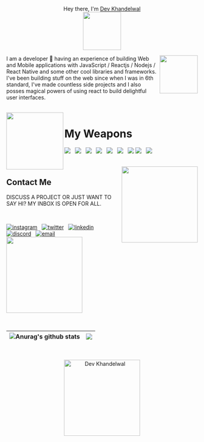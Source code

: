 <p align="center"> Hey there, I'm <a href="https://d3v.pages.dev">Dev Khandelwal</a> <br />
<img src="https://media.tenor.com/rbx3ph5SLRUAAAAi/pikachu-pokemon.gif" width="100" />
  </p>
  
  <img src="https://media.tenor.com/nHBgEK6zEQMAAAAi/cat-gray.gif" width="100" align="right" />
  
 <p align="left">
  I am a developer 🚀 having an experience of building Web and Mobile applications with JavaScript / Reactjs / Nodejs / React Native and some other cool libraries and frameworks. <br />
   I've been building stuff on the web since when I was in 6th standard, I've made countless side projects and I also posses magical powers of using react to build delightful user interfaces.
  </p>
  
  <br />
  
  <img src="https://media.tenor.com/Du8F0pNH-_8AAAAi/jinzhan-sara.gif" width="150" align="left" /> 
  
  # My Weapons
  
  <img src="https://img.icons8.com/fluency/50/node-js.png" /> &nbsp; <img src="https://img.icons8.com/color/50/python--v1.png" /> &nbsp; <img src="https://img.icons8.com/color/50/css3.png" /> &nbsp; <img src="https://img.icons8.com/external-tal-revivo-color-tal-revivo/50/external-html-5-is-a-software-solution-stack-that-defines-the-properties-and-behaviors-of-web-page-logo-color-tal-revivo.png" /> &nbsp; <img src="https://img.icons8.com/color/50/sass.png" /> &nbsp; <img src="https://img.icons8.com/color/50/javascript--v1.png" /> &nbsp; <img src="https://img.icons8.com/officel/50/react.png" /> <img src="https://img.icons8.com/color/50/firebase.png" /> &nbsp; <img src="https://img.icons8.com/color/50/docker.png" /> 
  
  <br />
  
  <img src="https://media.tenor.com/yS3AotsDZmgAAAAi/animation-boy.gif" width="200" align="right" />
  
  ## Contact Me
  
  <p>DISCUSS A PROJECT OR JUST WANT TO SAY HI? MY INBOX IS OPEN FOR ALL.</p>
  
  <br />
  
  <a href="https://instagram.com/_slyro"><img src="https://img.icons8.com/color/40/instagram-new--v1.png" alt="instagram" /></a> &nbsp; <a href="https://twitter.com/im_slyro"><img src="https://img.icons8.com/color/40/twitter.png" alt="twitter" /></a> &nbsp; <a href="https://linkedin.com/in/devkhandelwal"><img src="https://img.icons8.com/color/40/linkedin.png" alt="linkedin" /></a> &nbsp; <a href="https://discrod.gg/"><img src="https://img.icons8.com/color/40/discord.png" alt="discord" /></a> &nbsp; <a href="mailto:dev-khandelwal@hotmail.com"><img src="https://img.icons8.com/external-phatplus-lineal-color-phatplus/40/external-email-authentication-phatplus-lineal-color-phatplus.png" alt="email" /></a> &nbsp; &nbsp; <a href="https://buymeacoffee.com/devkhandelwal"><img src="https://www.buymeacoffee.com/assets/img/custom_images/orange_img.png" width="200" /></a>
  
  <br />
  
  |<img align="center" src="https://github-readme-stats.vercel.app/api?username=khandelwaldev&show_icons=true&include_all_commits=true&theme=buefy&hide_border=true" alt="Anurag's github stats" /> | <img align="center" src="https://github-readme-stats.vercel.app/api/top-langs/?username=khandelwaldev&layout=compact&theme=buefy&hide_border=true" /> |
| ------------- | ------------- |

<br />

<p align="center">
  
   <img src="https://count.getloli.com/get/@khandelwaldev" alt="Dev Khandelwal" width="200" />
  
  </p>

